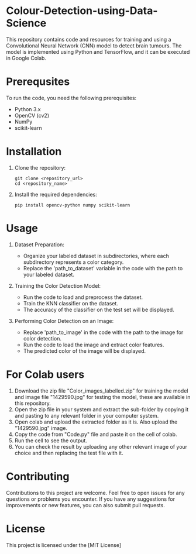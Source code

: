 # Colour-Detection-using-Data-Science

This repository contains code and resources for training and using a Convolutional Neural Network (CNN) model to detect brain tumours. The model is implemented using Python and TensorFlow, and it can be executed in Google Colab.

# Prerequsites
To run the code, you need the following prerequisites:
+ Python 3.x
+ OpenCV (cv2)
+ NumPy
+ scikit-learn



# Installation
1. Clone the repository:
   ```
   git clone <repository_url>
   cd <repository_name>
   ```
   
3. Install the required dependencies:
   ```
   pip install opencv-python numpy scikit-learn
   ```

# Usage
1. Dataset Preparation:
    + Organize your labeled dataset in subdirectories, where each subdirectory represents a color category.
    + Replace the 'path_to_dataset' variable in the code with the path to your labeled dataset.

2. Training the Color Detection Model:
    + Run the code to load and preprocess the dataset.
    + Train the KNN classifier on the dataset.
    + The accuracy of the classifier on the test set will be displayed.

3. Performing Color Detection on an Image:
    + Replace 'path_to_image' in the code with the path to the image for color detection.
    + Run the code to load the image and extract color features.
    + The predicted color of the image will be displayed.

# For Colab users
1. Download the zip file "Color_images_labelled.zip" for training the model and image file "1429590.jpg" for testing the model, these are available in this repository.
2. Open the zip file in your system and extract the sub-folder by copying it and pasting to any relevant folder in your computer system.
3. Open colab and upload the extracted folder as it is. Also upload the "1429590.jpg" image.
4. Copy the code from "Code.py" file and paste it on the cell of colab.
5. Run the cell to see the output.
6. You can check the result by uploading any other relevant image of your choice and then replacing the test file with it.

# Contributing
Contributions to this project are welcome. Feel free to open issues for any questions or problems you encounter. If you have any suggestions for improvements or new features, you can also submit pull requests.

# License
This project is licensed under the [MIT License]
